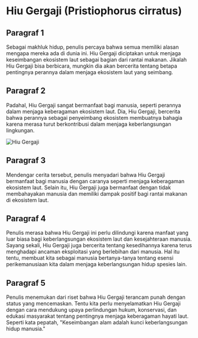 # Hiu Gergaji (Pristiophorus cirratus)

## Paragraf 1

Sebagai makhluk hidup, penulis percaya bahwa semua memiliki alasan mengapa mereka ada di dunia ini. Hiu Gergaji diciptakan untuk menjaga keseimbangan ekosistem laut sebagai bagian dari rantai makanan. Jikalah Hiu Gergaji bisa berbicara, mungkin dia akan bercerita tentang betapa pentingnya perannya dalam menjaga ekosistem laut yang seimbang.

## Paragraf 2

Padahal, Hiu Gergaji sangat bermanfaat bagi manusia, seperti perannya dalam menjaga keberagaman ekosistem laut. Dia, Hiu Gergaji, bercerita bahwa perannya sebagai penyeimbang ekosistem membuatnya bahagia karena merasa turut berkontribusi dalam menjaga keberlangsungan lingkungan.

![Hiu Gergaji](https://upload.wikimedia.org/wikipedia/commons/thumb/2/24/Oceanic_Whitetip_Shark.png/800px-Oceanic_Whitetip_Shark.png)

## Paragraf 3

Mendengar cerita tersebut, penulis menyadari bahwa Hiu Gergaji bermanfaat bagi manusia dengan caranya seperti menjaga keberagaman ekosistem laut. Selain itu, Hiu Gergaji juga bermanfaat dengan tidak membahayakan manusia dan memiliki dampak positif bagi rantai makanan di ekosistem laut.

## Paragraf 4

Penulis merasa bahwa Hiu Gergaji ini perlu dilindungi karena manfaat yang luar biasa bagi keberlangsungan ekosistem laut dan kesejahteraan manusia. Sayang sekali, Hiu Gergaji juga bercerita tentang kesedihannya karena terus menghadapi ancaman eksploitasi yang berlebihan dari manusia. Hal itu tentu, membuat kita sebagai manusia bertanya-tanya tentang esensi perikemanusiaan kita dalam menjaga keberlangsungan hidup spesies lain.

## Paragraf 5

Penulis menemukan dari riset bahwa Hiu Gergaji terancam punah dengan status yang mencemaskan. Tentu kita perlu menyelamatkan Hiu Gergaji dengan cara mendukung upaya perlindungan hukum, konservasi, dan edukasi masyarakat tentang pentingnya menjaga keberagaman hayati laut. Seperti kata pepatah, "Keseimbangan alam adalah kunci keberlangsungan hidup manusia."
